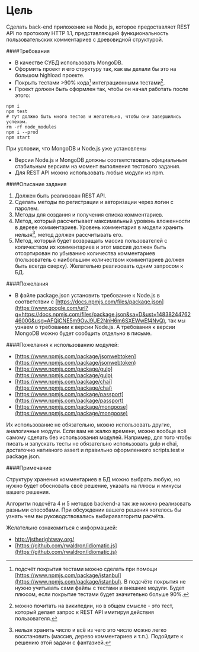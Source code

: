 Цель
====

Сделать back-end приложение на Node.js, которое предоставляет REST API по протоколу HTTP 1.1, представляющий функциональность пользовательских комментариев с древовидной структурой.

####Требования

- В качестве СУБД использовать MongoDB.
- Оформить проект и его структуру так, как вы делали бы это на большом highload проекте.
- Покрыть тестами \>90% кода[^1] интеграционными тестами[^2].
- Проект должен быть оформлен так, чтобы он начал работать после этого:
```  
npm i
npm test
# тут должно быть много тестов и желательно, чтобы они завершились успехом.
rm -rf node_modules
npm i --prod
npm start
```
При условии, что MongoDB и Node.js уже установлены
- Версии Node.js и MongoDB должны соответствовать официальным стабильным версиям на момент выполнения тестового задания.
- Для REST API можно использовать любые модули из npm.

####Описание задания

1. Должен быть реализован REST API.
2. Сделать методы по регистрации и авторизации через логин с паролем.
3. Методы для создания и получения списка комментариев.
4. Метод, который рассчитывает максимальный уровень вложенности в дереве комментариев. Уровень комментария в модели хранить нельзя[^3], метод должен рассчитывать его.
5. Метод, который будет возвращать массив пользователей с количеством их комментариев и этот массив должен быть отсортирован по убыванию количества комментариев (пользователь с наибольшим количеством комментариев должен быть всегда сверху). Желательно реализовать одним запросом к БД.

####Пожелания

- В файле package.json установить требование к Node.js в соответствии с [https://docs.npmjs.com/files/package.json](https://www.google.com/url?q=https://docs.npmjs.com/files/package.json&sa=D&ust=1483824476246000&usg=AFQjCNE5m9OvJ9UE2NnH6m6SXEWwEf4NvQ), так мы узнаем о требовании к версии Node.js. А требования к версии MongoDB можно будет сообщить отдельно в письме.

####Пожелания к использованию модулей:

- [https://www.npmjs.com/package/jsonwebtoken](https://www.npmjs.com/package/jsonwebtoken)
- [https://www.npmjs.com/package/gulp](https://www.npmjs.com/package/gulp)
- [https://www.npmjs.com/package/chai](https://www.npmjs.com/package/chai)
- [https://www.npmjs.com/package/passport](https://www.npmjs.com/package/passport)
- [https://www.npmjs.com/package/mongoose](https://www.npmjs.com/package/mongoose)

Их использование не обязательно, можно использовать другие, аналогичные модули. Если вам не жалко времени, можно вообще всё самому сделать без использования модулей. Например, для того чтобы писать и запускать тесты не обязательно использовать gulp и chai, достаточно нативного assert и правильно оформленного scripts.test и package.json.

####Примечание

Структуру хранения комментариев в БД можно выбрать любую, но нужно будет обосновать своё решение, указать на плюсы и минусы вашего решения.

Алгоритм подсчёта 4 и 5 методов backend-а так же можно реализовать разными способами. При обсуждении вашего решения хотелось бы узнать чем вы руководствовались выбираяалгоритм расчёта.

Желательно ознакомиться с информацией:
- http://jstherightway.org/
- [https://github.com/rwaldron/idiomatic.js](https://github.com/rwaldron/idiomatic.js)

[^1]: подсчёт покрытия тестами можно сделать при помощи [https://www.npmjs.com/package/istanbul](https://www.npmjs.com/package/istanbul). В подсчёте покрытия не нужно учитывать сами файлы с тестами и внешние
модули. Будет плюсом, если покрытие тестами будет значительно больше 90%.

[^2]: можно почитать на википедии, но в общем смысле - это тест, который делает запрос к REST API имитируя действия пользователя.

[^3]: нельзя хранить число и всё из чего это число можно легко восстановить (массив, дерево комментариев и т.п.). Подойдите к решению этой задачи с фантазией.